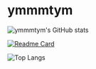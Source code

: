 # ymmmtym

![ymmmtym's GitHub stats](https://github-readme-stats.vercel.app/api?username=ymmmtym&count_private=true&show_icons=true&theme=cobalt)

[![Readme Card](https://github-readme-stats.vercel.app/api/pin/?username=ymmmtym&repo=ymmmtym.github.io&show_owner=true)](https://github.com/ymmmtym/ymmmtym.github.io)

![Top Langs](https://github-readme-stats.vercel.app/api/top-langs/?username=ymmmtym)